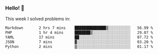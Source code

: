 ### Hello! 👋

This week I solved problems in:

<!--START_SECTION:waka-->

```txt
Markdown       2 hrs 7 mins    ██████████████▒░░░░░░░░░░   56.99 %
PHP            1 hr 4 mins     ███████▒░░░░░░░░░░░░░░░░░   29.07 %
YAML           17 mins         ██░░░░░░░░░░░░░░░░░░░░░░░   07.72 %
JSON           7 mins          ▓░░░░░░░░░░░░░░░░░░░░░░░░   03.20 %
Python         2 mins          ▒░░░░░░░░░░░░░░░░░░░░░░░░   01.17 %
```

<!--END_SECTION:waka-->
